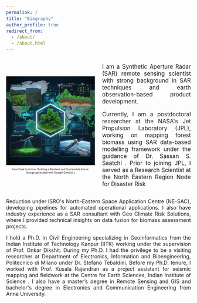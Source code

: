 ```yaml
---
permalink: /
title: "Biography"
author_profile: true
redirect_from: 
  - /about/
  - /about.html
---
```


<div style="display: flex; align-items: center; gap: 20px;">
  <div style="flex: 1;">
    <img src="images/gemini_1.jpg" alt="My Image" style="max-width: 100%; height: auto;">
    <figcaption style="font-size: 0.5em; text-align: center; margin-top: 0.5em;">
      From Pixel to Action: Building a Resilient and Sustainable Future.<br>
      (Image generated with Google Gemini)
    s</figcaption>
  </div>
  <div style="flex: 1; font-size: 1.1em; text-align: justify;">
    <p>
      I am a Synthetic Aperture Radar (SAR) remote sensing scientist with strong background in SAR techniques and earth observation-based product development. 
    </p>
    <p>
      Currently, I am a postdoctoral researcher at the NASA's Jet Propulsion Laboratory (JPL), working on mapping forest biomass using SAR data-based modelling framework under the guidance of Dr. Sassan S. Saatchi . Prior to joining JPL, I served as a Research Scientist at the North Eastern Region Node for Disaster Risk 
    </p>
  </div>
</div>

<p style="text-align: justify;">
Reduction under ISRO's North-Eastern Space Application Centre (NE-SAC), developing pipelines for automated operational applications. I also have industry experience as a SAR consultant with Geo Climate Risk Solutions, where I provided technical insights on data fusion for biomass assessment projects.
</p>
<p style="text-align: justify;">
  I hold a Ph.D. in Civil Engineering specializing in Geoinformatics from the Indian Institute of Technology Kanpur (IITK) working under the supervision of Prof. Onkar Dikshit. During my Ph.D. I had the privilege to be a visiting researcher at Department of Electronics, Information and Bioengineering, Politecnico di Milano under Dr. Stefano Tebaldini. Before my Ph.D. tenure, I worked with Prof. Kusala Rajendran as a project assistant for seismic mapping and fieldwork at the Centre for Earth Sciences, Indian Institute of Science . I also have a  master’s degree in Remote Sensing and GIS and bachelor's degree in Electronics and Communication Engineering from Anna University.  
</p>